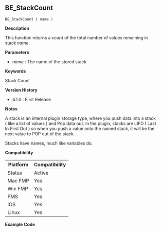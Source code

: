 ## BE_StackCount

	BE_StackCount ( name )

**Description**  

This function returns a count of the total number of values remaining in stack *name*.

**Parameters**

* *name* : The name of the stored stack.

**Keywords**  

Stack Count

**Version History**

* 4.1.0 : First Release

**Notes**

A stack is an internal plugin storage type, where you push data into a stack ( like a list of values ) and Pop data out.  In the plugin, stacks are LIFO ( Last In First Out ) so when you push a value onto the named stack, it will be the next value to POP out of the stack.

Stacks have names, much like variables do.

**Compatibility** 

| Platform | Compatibility |
|-----------|-----------|
| Status | Active |  
| Mac FMP | Yes  |  
| Win FMP | Yes  |  
| FMS | Yes  |  
| iOS | Yes  |  
| Linux | Yes  |  

**Example Code**
